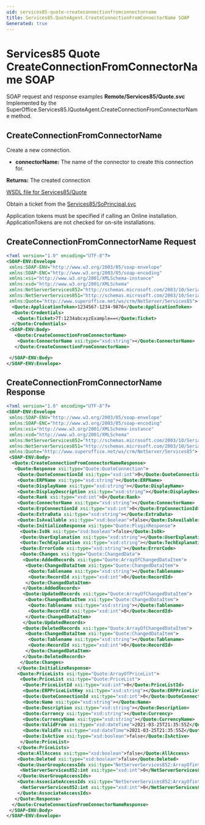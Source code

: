 ```yaml
---
uid: services85-quote-createconnectionfromconnectorname
title: Services85.QuoteAgent.CreateConnectionFromConnectorName SOAP
Generated: true
---
```


# Services85 Quote CreateConnectionFromConnectorName SOAP

SOAP request and response examples **Remote/Services85/Quote.svc**
Implemented by the <see cref="M:SuperOffice.Services85.IQuoteAgent.CreateConnectionFromConnectorName">SuperOffice.Services85.IQuoteAgent.CreateConnectionFromConnectorName</see> method.

## CreateConnectionFromConnectorName

Create a new connection.

* **connectorName:** The name of the connector to create this connection for.

**Returns:** The created connection


[WSDL file for Services85/Quote](../Services85-Quote.md)

Obtain a ticket from the [Services85/SoPrincipal.svc](../SoPrincipal/SoPrincipal.md)

Application tokens must be specified if calling an Online installation. ApplicationTokens are not checked for on-site installations.

## CreateConnectionFromConnectorName Request

```xml
<?xml version="1.0" encoding="UTF-8"?>
<SOAP-ENV:Envelope
 xmlns:SOAP-ENV="http://www.w3.org/2003/05/soap-envelope"
 xmlns:SOAP-ENC="http://www.w3.org/2003/05/soap-encoding"
 xmlns:xsi="http://www.w3.org/2001/XMLSchema-instance"
 xmlns:xsd="http://www.w3.org/2001/XMLSchema"
 xmlns:NetServerServices852="http://schemas.microsoft.com/2003/10/Serialization/Arrays"
 xmlns:NetServerServices851="http://schemas.microsoft.com/2003/10/Serialization/"
 xmlns:Quote="http://www.superoffice.net/ws/crm/NetServer/Services85">
  <Quote:ApplicationToken>1234567-1234-9876</Quote:ApplicationToken>
  <Quote:Credentials>
    <Quote:Ticket>7T:1234abcxyzExample==</Quote:Ticket>
  </Quote:Credentials>
 <SOAP-ENV:Body>
   <Quote:CreateConnectionFromConnectorName>
    <Quote:ConnectorName xsi:type="xsd:string"></Quote:ConnectorName>
   </Quote:CreateConnectionFromConnectorName>

 </SOAP-ENV:Body>
</SOAP-ENV:Envelope>

```


## CreateConnectionFromConnectorName Response

```xml
<?xml version="1.0" encoding="UTF-8"?>
<SOAP-ENV:Envelope
 xmlns:SOAP-ENV="http://www.w3.org/2003/05/soap-envelope"
 xmlns:SOAP-ENC="http://www.w3.org/2003/05/soap-encoding"
 xmlns:xsi="http://www.w3.org/2001/XMLSchema-instance"
 xmlns:xsd="http://www.w3.org/2001/XMLSchema"
 xmlns:NetServerServices852="http://schemas.microsoft.com/2003/10/Serialization/Arrays"
 xmlns:NetServerServices851="http://schemas.microsoft.com/2003/10/Serialization/"
 xmlns:Quote="http://www.superoffice.net/ws/crm/NetServer/Services85">
 <SOAP-ENV:Body>
  <Quote:CreateConnectionFromConnectorNameResponse>
   <Quote:Response xsi:type="Quote:QuoteConnection">
    <Quote:QuoteConnectionId xsi:type="xsd:int">0</Quote:QuoteConnectionId>
    <Quote:ERPName xsi:type="xsd:string"></Quote:ERPName>
    <Quote:DisplayName xsi:type="xsd:string"></Quote:DisplayName>
    <Quote:DisplayDescription xsi:type="xsd:string"></Quote:DisplayDescription>
    <Quote:Rank xsi:type="xsd:int">0</Quote:Rank>
    <Quote:ConnectorName xsi:type="xsd:string"></Quote:ConnectorName>
    <Quote:ErpConnectionId xsi:type="xsd:int">0</Quote:ErpConnectionId>
    <Quote:ExtraData xsi:type="xsd:string"></Quote:ExtraData>
    <Quote:IsAvailable xsi:type="xsd:boolean">false</Quote:IsAvailable>
    <Quote:InitializeResponse xsi:type="Quote:PluginResponse">
     <Quote:IsOk xsi:type="xsd:boolean">false</Quote:IsOk>
     <Quote:UserExplanation xsi:type="xsd:string"></Quote:UserExplanation>
     <Quote:TechExplanation xsi:type="xsd:string"></Quote:TechExplanation>
     <Quote:ErrorCode xsi:type="xsd:string"></Quote:ErrorCode>
     <Quote:Changes xsi:type="Quote:ChangedData">
      <Quote:AddedRecords xsi:type="Quote:ArrayOfChangedDataItem">
       <Quote:ChangedDataItem xsi:type="Quote:ChangedDataItem">
        <Quote:Tablename xsi:type="xsd:string"></Quote:Tablename>
        <Quote:RecordId xsi:type="xsd:int">0</Quote:RecordId>
       </Quote:ChangedDataItem>
      </Quote:AddedRecords>
      <Quote:UpdatedRecords xsi:type="Quote:ArrayOfChangedDataItem">
       <Quote:ChangedDataItem xsi:type="Quote:ChangedDataItem">
        <Quote:Tablename xsi:type="xsd:string"></Quote:Tablename>
        <Quote:RecordId xsi:type="xsd:int">0</Quote:RecordId>
       </Quote:ChangedDataItem>
      </Quote:UpdatedRecords>
      <Quote:DeletedRecords xsi:type="Quote:ArrayOfChangedDataItem">
       <Quote:ChangedDataItem xsi:type="Quote:ChangedDataItem">
        <Quote:Tablename xsi:type="xsd:string"></Quote:Tablename>
        <Quote:RecordId xsi:type="xsd:int">0</Quote:RecordId>
       </Quote:ChangedDataItem>
      </Quote:DeletedRecords>
     </Quote:Changes>
    </Quote:InitializeResponse>
    <Quote:PriceLists xsi:type="Quote:ArrayOfPriceList">
     <Quote:PriceList xsi:type="Quote:PriceList">
      <Quote:PriceListId xsi:type="xsd:int">0</Quote:PriceListId>
      <Quote:ERPPriceListKey xsi:type="xsd:string"></Quote:ERPPriceListKey>
      <Quote:QuoteConnectionId xsi:type="xsd:int">0</Quote:QuoteConnectionId>
      <Quote:Name xsi:type="xsd:string"></Quote:Name>
      <Quote:Description xsi:type="xsd:string"></Quote:Description>
      <Quote:Currency xsi:type="xsd:string"></Quote:Currency>
      <Quote:CurrencyName xsi:type="xsd:string"></Quote:CurrencyName>
      <Quote:ValidFrom xsi:type="xsd:dateTime">2021-03-25T21:35:55Z</Quote:ValidFrom>
      <Quote:ValidTo xsi:type="xsd:dateTime">2021-03-25T21:35:55Z</Quote:ValidTo>
      <Quote:IsActive xsi:type="xsd:boolean">false</Quote:IsActive>
     </Quote:PriceList>
    </Quote:PriceLists>
    <Quote:AllAccess xsi:type="xsd:boolean">false</Quote:AllAccess>
    <Quote:Deleted xsi:type="xsd:boolean">false</Quote:Deleted>
    <Quote:UserGroupAccessIds xsi:type="NetServerServices852:ArrayOfint">
     <NetServerServices852:int xsi:type="xsd:int">0</NetServerServices852:int>
    </Quote:UserGroupAccessIds>
    <Quote:AssociateAccessIds xsi:type="NetServerServices852:ArrayOfint">
     <NetServerServices852:int xsi:type="xsd:int">0</NetServerServices852:int>
    </Quote:AssociateAccessIds>
   </Quote:Response>
  </Quote:CreateConnectionFromConnectorNameResponse>
 </SOAP-ENV:Body>
</SOAP-ENV:Envelope>

```

